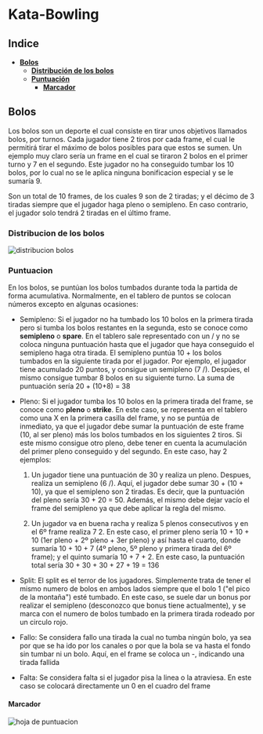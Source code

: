 # Kata-Bowling

## Indice

- [**Bolos**](#bolos)
  - [**Distribución de los bolos**](#distribucion-de-los-bolos)
  - [**Puntuación**](#puntuacion)
    - [**Marcador**](#marcador)

## Bolos

Los bolos son un deporte el cual consiste en tirar unos objetivos llamados bolos, por turnos. Cada jugador tiene 2 tiros por cada frame, el cual le permitirá tirar el máximo de bolos posibles para que estos se sumen. Un ejemplo muy claro sería un frame en el cual se tiraron 2 bolos en el primer turno y 7 en el segundo. Este jugador no ha conseguido tumbar los 10 bolos, por lo cual no se le aplica ninguna bonificacion especial y se le sumaría 9.

Son un total de 10 frames, de los cuales 9 son de 2 tiradas; y el décimo de 3 tiradas siempre que el jugador haga pleno o semipleno. En caso contrario, el jugador solo tendrá 2 tiradas en el último frame.

### Distribucion de los bolos

![distribucion bolos](https://user-images.githubusercontent.com/115024410/211366984-099f043e-e17a-4cd0-bc36-5e625c1bb9bd.png)

### Puntuacion

En los bolos, se puntúan los bolos tumbados durante toda la partida de forma acumulativa. Normalmente, en el tablero de puntos se colocan números excepto en algunas ocasiones:

- Semipleno: Si el jugador no ha tumbado los 10 bolos en la primera tirada pero si tumba los bolos restantes en la segunda, esto se conoce como **semipleno** o **spare**. En el tablero sale representado con un / y no se coloca ninguna puntuación hasta que el jugador que haya conseguido el semipleno haga otra tirada. El semipleno puntúa 10 + los bolos tumbados en la siguiente tirada por el jugador. Por ejemplo, el jugador tiene acumulado 20 puntos, y consigue un semipleno (7 /). Despúes, el mismo consigue tumbar 8 bolos en su siguiente turno. La suma de puntuación sería 20 + (10+8) = 38

- Pleno: Si el jugador tumba los 10 bolos en la primera tirada del frame, se conoce como **pleno** o **strike**. En este caso, se representa en el tablero como una X en la primera casilla del frame, y no se puntúa de inmediato, ya que el jugador debe sumar la puntuación de este frame (10, al ser pleno) más los bolos tumbados en los siguientes 2 tiros. Si este mismo consigue otro pleno, debe tener en cuenta la acumulación del primer pleno conseguido y del segundo. En este caso, hay 2 ejemplos:

  1. Un jugador tiene una puntuación de 30 y realiza un pleno. Despues, realiza un semipleno (6 /). Aquí, el jugador debe sumar 30 + (10 + 10), ya que el semipleno son 2 tiradas. Es decir, que la puntuación del pleno sería 30 + 20 = 50. Además, el mismo debe dejar vacío el frame del semipleno ya que debe aplicar la regla del mismo.

  2. Un jugador va en buena racha y realiza 5 plenos consecutivos y en el 6º frame realiza 7 2. En este caso, el primer pleno sería 10 + 10 + 10 (1er pleno + 2º pleno + 3er pleno) y así hasta el cuarto, donde sumaría 10 + 10 + 7 (4º pleno, 5º pleno y primera tirada del 6º frame); y el quinto sumaría 10 + 7 + 2.
     En este caso, la puntuación total sería 30 + 30 + 30 + 27 + 19 = 136

- Split: El split es el terror de los jugadores. Simplemente trata de tener el mismo numero de bolos en ambos lados siempre que el bolo 1 ("el pico de la montaña") esté tumbado. En este caso, se suele dar un bonus por realizar el semipleno (desconozco que bonus tiene actualmente), y se marca con el numero de bolos tumbado en la primera tirada rodeado por un circulo rojo.

- Fallo: Se considera fallo una tirada la cual no tumba ningún bolo, ya sea por que se ha ido por los canales o por que la bola se va hasta el fondo sin tumbar ni un bolo. Aquí, en el frame se coloca un -, indicando una tirada fallida

- Falta: Se considera falta si el jugador pisa la linea o la atraviesa. En este caso se colocará directamente un 0 en el cuadro del frame

#### Marcador

![hoja de puntuacion](https://user-images.githubusercontent.com/115024410/211367033-3f7cfd07-3829-487a-a4b8-35f908ea1cd3.jpg)
